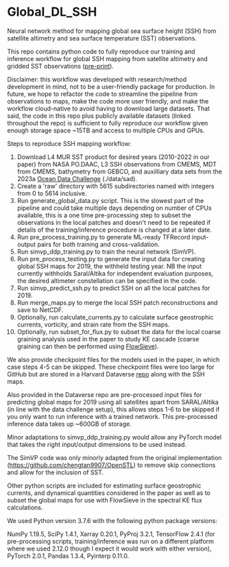 # Global_DL_SSH
Neural network method for mapping global sea surface height (SSH) from satellite altimetry and sea surface temperature (SST) observations.

This repo contains python code to fully reproduce our training and inference workflow for global SSH mapping from satellite altimetry and gridded SST observations ([pre-print](https://doi.org/10.31223/X5W676)). 

Disclaimer: this workflow was developed with research/method development in mind, not to be a user-friendly package for production. In future, we hope to refactor the code to streamline the pipeline from observations to maps, make the code more user friendly, and make the workflow cloud-native to avoid having to download large datasets. That said, the code in this repo plus publicly available datasets (linked throughout the repo) is sufficient to fully reproduce our workflow given enough storage space ~15TB and access to multiple CPUs and GPUs.

Steps to reproduce SSH mapping workflow:

1. Download L4 MUR SST product for desired years (2010-2022 in our paper) from NASA PO.DAAC, L3 SSH observations from CMEMS, MDT from CMEMS, bathymetry from GEBCO, and auxilliary data sets from the 2023a [Ocean Data Challenge](https://github.com/ocean-data-challenges/2023a_SSH_mapping_OSE) (./data/sad).
2. Create a 'raw' directory with 5615 subdirectories named with integers from 0 to 5614 inclusive.
3. Run generate_global_data.py script. This is the slowest part of the pipeline and could take multiple days depending on number of CPUs available, this is a one time pre-processing step to subset the observations in the local patches and doesn't need to be repeated if details of the training/inference procedure is changed at a later date.
4. Run pre_process_training.py to generate ML-ready TFRecord input-output pairs for both training and cross-validation.
5. Run simvp_ddp_training.py to train the neural network (SimVP).
6. Run pre_process_testing.py to generate the input data for creating global SSH maps for 2019, the withheld testing year. NB the input currently withholds Saral/Altika for independent evaluation purposes, the desired altimeter constellation can be specified in the code.
7. Run simvp_predict_ssh.py to predict SSH on all the local patches for 2019.
8. Run merge_maps.py to merge the local SSH patch reconstructions and save to NetCDF.
9. Optionally, run calculate_currents.py to calculate surface geostrophic currents, vorticity, and strain rate from the SSH maps.
10. Optionally, run subset_for_flux.py to subset the data for the local coarse graining analysis used in the paper to study KE cascade (coarse graining can then be performed using [FlowSieve](https://github.com/husseinaluie/FlowSieve)).

We also provide checkpoint files for the models used in the paper, in which case steps 4-5 can be skipped. These checkpoint files were too large for GitHub but are stored in a Harvard Dataverse [repo](https://doi.org/10.7910/DVN/H4HQGD) along with the SSH maps.

Also provided in the Dataverse repo are pre-processed input files for predicting global maps for 2019 using all satellites apart from SARAL/Altika (in line with the data challenge setup), this allows steps 1-6 to be skipped if you only want to run inference with a trained network. This pre-processed inference data takes up ~600GB of storage.

Minor adaptations to simvp_ddp_training.py would allow any PyTorch model that takes the right input/output dimensions to be used instead. 

The SimVP code was only minorly adapted from the original implementation (https://github.com/chengtan9907/OpenSTL) to remove skip connections and allow for the inclusion of SST.

Other python scripts are included for estimating surface geostrophic currents, and dynamical quantities considered in the paper as well as to subset the global maps for use with FlowSieve in the spectral KE flux calculations.

We used Python version 3.7.6 with the following python package versions:

NumPy 1.19.5, SciPy 1.4.1, Xarray 0.20.1, PyProj 3.2.1, TensorFlow 2.4.1 (for pre-processing scripts, training/inference was run on a different platform where we used 2.12.0 though I expect it would work with either version), PyTorch 2.0.1, Pandas 1.3.4, Pyinterp 0.11.0.
